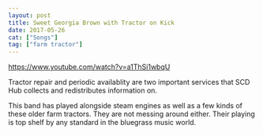 ```yaml
---
layout: post
title: Sweet Georgia Brown with Tractor on Kick
date: 2017-05-26
cat: ["Songs"]
tag: ["farm tractor"]
---
```


https://www.youtube.com/watch?v=a1ThSi1wbqU

Tractor repair and periodic availablity are two important services that SCD Hub collects and redistributes information on.

This band has played alongside steam engines as well as a few kinds of these older farm tractors. They are not messing around either. Their playing is top shelf by any standard in the bluegrass music world.